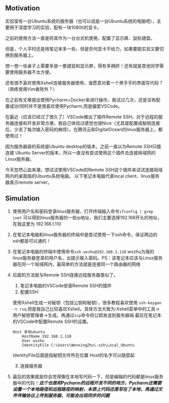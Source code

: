 
## Motivation
实验室有一台Ubuntu系统的服务器（也可以说是一台Ubuntu系统的电脑吧），主要用于深度学习的实验，配有一块1080ti的显卡。

之前的使用方法一直是将其作为一台台式机使用，配置了显示屏、鼠标键盘。

但是，个人平时还是用笔记本多一些，但是奈何显卡不给力，如果要跑实验又要切换到服务器上。

想一想一张桌子上需要多放一套键鼠和显示屏，得有多拥挤！还有就是其他同学需要使用服务器不太方便。

还有很不喜欢使用Xshell连接服务器使用，谁愿意对着一个黑乎乎的界面写代码？（熟练使用Vim者除外？）

在之前有文章提出使用Pycharm+Docker来进行操作，我试过几次，还是没有配置成功!同时并不是很喜欢使用Pycharm,而是偏爱VSCode。

在最近（应该已经过了很久了）VSCode推出了插件Remote SSH，对于远程的服务器连接和开发非常方便。我自己体验过感觉也很Nice（尤其是配置成秘钥连接后，少去了每次输入密码的麻烦）。在腾讯云和DigitalOcean的linux服务器上，都使用过！

因为服务器装的系统是Ubuntu desktop的版本，之前一直以为Remote SSH只能连接 Ubuntu Server的版本，所以一直没有尝试使用这个插件去连接局域网的Linux服务器。

今天忽然心血来潮，想试试使用VSCode的Remote SSH这个插件来试试连接局域网内的桌面版的Ubuntu系统电脑。
以下笔记本电脑代表local client、linux服务器表示remote server。

## Simulation 

1. 使用用户名和密码登录linux服务器，打开终端输入命令```ifconfig | grep inet```
可以得到linux服务器的一些ip地址，我们主要选择192.168开头的地址，在我这里为 192.168.1.110
2. 在笔记本电脑和linux服务器的终端中是尝试使用一下ssh命令，保证两边的ssh都是可以通的！
3. 在笔记本电脑的终端中使用命令```ssh wxzhu@192.168.1.110``` wxzhu为我的linux服务器登录的用户名，出提示输入密码。PS：该笔记本应该与Linux服务器在同一个局域网内，最简单的方法就是连接同一个路由器的网络
4. 后面的方法就与Remote SSH连接远程服务器类似了。
   1. 笔记本电脑的VSCode安装Remote SSH的插件
   2. 配置SSH:

    使用Xshell生成一对秘钥（包括公钥和秘钥），很多教程喜欢使用 ```ssh-keygen -t rsa```,但是我自己比较喜欢Xshell。具体方法大致为:Xshell菜单中的工具->用户秘钥管理者->生成。再通过```scp```命令将公钥发送到服务器端
    最后在笔记本的VSCode中配置Remote SSH的设置。
    ```config
    Host 本地ubuntu
        HostName 192.168.1.110
        User wxzhu
        IdentityFile C:\Users\WenxingZhu\.ssh\Local_Ubuntu
    ```
    IdentityFile后面是指秘钥文件所在位置 Host的名字可以随意起
    
   3. 连接服务器
5. 最后的效果就是你会觉得像在本地写代码一下，但是编辑的代码都是linux服务器中的代码！***这个也是和Pycharm的远程开发不同的地方，Pycharm还需要设置一个本地路径和远程路径的映射，本质上代码还是写在了本地，再通过文件传输协议上传到服务器，可能会出现同步的问题***



